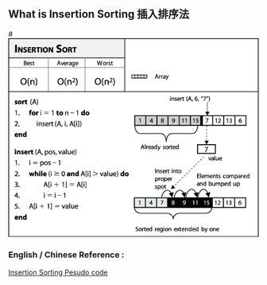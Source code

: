 ## What is Insertion Sorting 插入排序法
#<img src="https://github.com/Wei-Tsung/Core-Concepts-Visualization/blob/master/Insertion%20sort%20time%20complexity.png" width=600 >









### English / Chinese Reference :
[Insertion Sorting Pesudo code](https://www.oreilly.com/library/view/algorithms-in-a/9780596516246/ch04s02.html)
